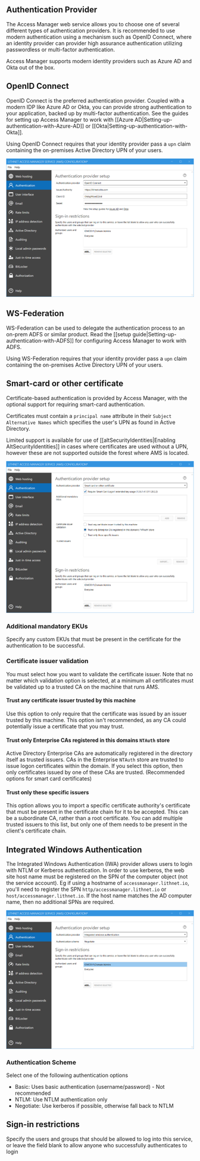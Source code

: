 ## Authentication Provider
The Access Manager web service allows you to choose one of several different types of authentication providers. It is recommended to use modern authentication using a mechanism such as OpenID Connect, where an identity provider can provider high assurance authentication utilizing passwordless or multi-factor authentication.

Access Manager supports modern identity providers such as Azure AD and Okta out of the box.

## OpenID Connect
OpenID Connect is the preferred authentication provider. Coupled with a modern IDP like Azure AD or Okta, you can provide strong authentication to your application, backed up by multi-factor authentication. See the guides for setting up Access Manager to work with [[Azure AD|Setting-up-authentication-with-Azure-AD]] or [[Okta|Setting-up-authentication-with-Okta]].

Using OpenID Connect requires that your identity provider pass a `upn` claim containing the on-premises Active Directory UPN of your users.

![](images/ui-page-authentication-oidc.png)

## WS-Federation
WS-Federation can be used to delegate the authentication process to an on-prem ADFS or similar product. Read the [[setup guide|Setting-up-authentication-with-ADFS]] for configuring Access Manager to work with ADFS.

Using WS-Federation requires that your identity provider pass a `upn` claim containing the on-premises Active Directory UPN of your users.

## Smart-card or other certificate
Certificate-based authentication is provided by Access Manager, with the optional support for requiring smart-card authentication.

Certificates must contain a `principal name` attribute in their `Subject Alternative Names` which specifies the user's UPN as found in Active Directory.

Limited support is available for use of [[altSecurityIdentities|Enabling AltSecurityIdentities]] in cases where certificates are used without a UPN, however these are not supported outside the forest where AMS is located.

![](images/ui-page-authentication-smartcard.png)

### Additional mandatory EKUs
Specify any custom EKUs that must be present in the certificate for the authentication to be successful.

### Certificate issuer validation
You must select how you want to validate the certificate issuer. Note that no matter which validation option is selected, at a minimum all certificates must be validated up to a trusted CA on the machine that runs AMS.

#### Trust any certificate issuer trusted by this machine
Use this option to only require that the certificate was issued by an issuer trusted by this machine. This option isn't recommended, as any CA could potentially issue a certificate that you may trust.

#### Trust only Enterprise CAs registered in this domains `NTAuth` store
Active Directory Enterprise CAs are automatically registered in the directory itself as trusted issuers. CAs in the Enterprise `NTAuth` store are trusted to issue logon certificates within the domain. If you select this option, then only certificates issued by one of these CAs are trusted. (Recommended options for smart card certificates)

#### Trust only these specific issuers
This option allows you to import a specific certificate authority's certificate that must be present in the certificate chain for it to be accepted. This can be a subordinate CA, rather than a root certificate. You can add  multiple trusted issuers to this list, but only one of them needs to be present in the client's certificate chain.

## Integrated Windows Authentication
The Integrated Windows Authentication (IWA) provider allows users to login with NTLM or Kerberos authentication. In order to use kerberos, the web site host name must be registered on the SPN of the computer object (not the service account). Eg if using a hostname of `accessmanager.lithnet.io`, you'll need to register the SPN `http/accessmanager.lithnet.io` or `host/accessmanager.lithnet.io`. If the host name matches the AD computer name, then no additional SPNs are required.

![](images/ui-page-authentication-iwa.png)

### Authentication Scheme
Select one of the following authentication options
- Basic: Uses basic authentication (username/password) - Not recommended
- NTLM: Use NTLM authentication only
- Negotiate: Use kerberos if possible, otherwise fall back to NTLM

## Sign-in restrictions
Specify the users and groups that should be allowed to log into this service, or leave the field blank to allow anyone who successfully authenticates to login